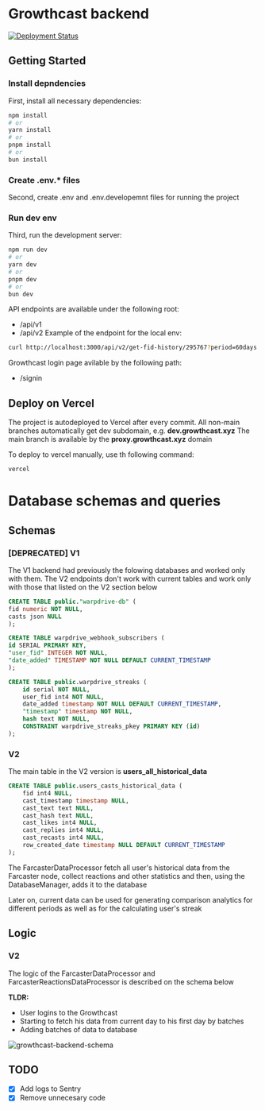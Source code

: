 # Growthcast backend

[![Deployment Status](https://vercel.com/maikyman/warp-drive-proxy/badge)](https://vercel.com/maikyman/warp-drive-proxy)

## Getting Started

### Install depndencies

First, install all necessary dependencies:

```bash
npm install
# or
yarn install
# or
pnpm install
# or
bun install
```

### Create .env.\* files

Second, create .env and .env.developemnt files for running the project

### Run dev env

Third, run the development server:

```bash
npm run dev
# or
yarn dev
# or
pnpm dev
# or
bun dev
```

API endpoints are available under the following root:

- /api/v1
- /api/v2
  Example of the endpoint for the local env:

```bash
curl http://localhost:3000/api/v2/get-fid-history/295767?period=60days
```

Growthcast login page avilable by the following path:

- <domain>/signin

## Deploy on Vercel

The project is autodeployed to Vercel after every commit. All non-main branches automatically get dev subdomain, e.g. **dev.growthcast.xyz**
The main branch is available by the **proxy.growthcast.xyz** domain

To deploy to vercel manually, use th following command:

```bash
vercel
```

# Database schemas and queries

## Schemas

### [DEPRECATED] V1

The V1 backend had previously the folowing databases and worked only with them. The V2 endpoints don't work with current tables and work only with those that listed on the V2 section below

```sql
CREATE TABLE public."warpdrive-db" (
fid numeric NOT NULL,
casts json NULL
);
```

```sql
CREATE TABLE warpdrive_webhook_subscribers (
id SERIAL PRIMARY KEY,
"user_fid" INTEGER NOT NULL,
"date_added" TIMESTAMP NOT NULL DEFAULT CURRENT_TIMESTAMP
);
```

```sql
CREATE TABLE public.warpdrive_streaks (
	id serial NOT NULL,
	user_fid int4 NOT NULL,
	date_added timestamp NOT NULL DEFAULT CURRENT_TIMESTAMP,
	"timestamp" timestamp NOT NULL,
	hash text NOT NULL,
	CONSTRAINT warpdrive_streaks_pkey PRIMARY KEY (id)
);
```

### V2

The main table in the V2 version is **users_all_historical_data**

```sql
CREATE TABLE public.users_casts_historical_data (
	fid int4 NULL,
	cast_timestamp timestamp NULL,
	cast_text text NULL,
	cast_hash text NULL,
	cast_likes int4 NULL,
	cast_replies int4 NULL,
	cast_recasts int4 NULL,
	row_created_date timestamp NULL DEFAULT CURRENT_TIMESTAMP
);
```

The FarcasterDataProcessor fetch all user's historical data from the Farcaster node, collect reactions and other statistics and then, using the DatabaseManager, adds it to the database

Later on, current data can be used for generating comparison analytics for different periods as well as for the calculating user's streak

## Logic

### V2

The logic of the FarcasterDataProcessor and FarcasterReactionsDataProcessor is described on the schema below

**TLDR:**

- User logins to the Growthcast
- Starting to fetch his data from current day to his first day by batches
- Adding batches of data to database

![growthcast-backend-schema](https://raw.githubusercontent.com/maikReal/warp-drive-proxy/user-stat-fix/public/app-logic.png?raw=true)

## TODO

- [x] Add logs to Sentry
- [x] Remove unnecesary code
